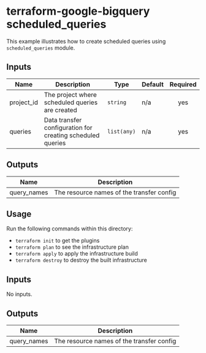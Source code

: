 # terraform-google-bigquery scheduled_queries

This example illustrates how to create scheduled queries using `scheduled_queries` module.

## Inputs

| Name | Description | Type | Default | Required |
|------|-------------|------|---------|:--------:|
| project\_id | The project where scheduled queries are created | `string` | n/a | yes |
| queries | Data transfer configuration for creating scheduled queries | `list(any)` | n/a | yes |

## Outputs

| Name | Description |
|------|-------------|
| query\_names | The resource names of the transfer config |

## Usage

Run the following commands within this directory:
- `terraform init` to get the plugins
- `terraform plan` to see the infrastructure plan
- `terraform apply` to apply the infrastructure build
- `terraform destroy` to destroy the built infrastructure

<!-- BEGINNING OF PRE-COMMIT-TERRAFORM DOCS HOOK -->
## Inputs

No inputs.

## Outputs

| Name | Description |
|------|-------------|
| query\_names | The resource names of the transfer config |

<!-- END OF PRE-COMMIT-TERRAFORM DOCS HOOK -->